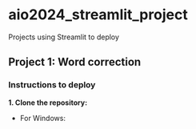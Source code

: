 # aio2024_streamlit_project
Projects using Streamlit to deploy

## Project 1: Word correction

### Instructions to deploy
**1. Clone the repository:**
+ For Windows: 

